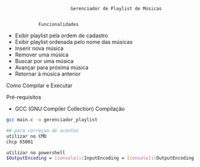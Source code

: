                             Gerenciador de Playlist de Músicas


                Funcionalidades

- Exibir playlist pela ordem de cadastro
- Exibir playlist ordenada pelo nome das músicas
- Inserir nova música
- Remover uma música
- Buscar por uma música
- Avançar para próxima música
- Retornar à música anterior

Como Compilar e Executar

Pré-requisitos

- GCC (GNU Compiler Collection)
          Compilação

```sh
gcc main.c -o gerenciador_playlist

## para correçao de acentos
utilizar no CMD
chcp 65001

utilizar no powershell
$OutputEncoding = [console]::InputEncoding = [console]::OutputEncoding = New-Object System.Text.UTF8Encoding
